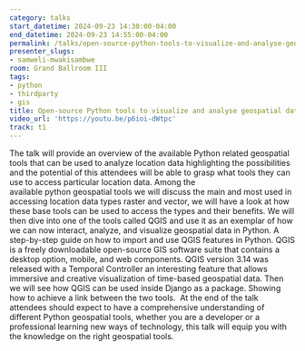```yaml
---
category: talks
start_datetime: 2024-09-23 14:30:00-04:00
end_datetime: 2024-09-23 14:55:00-04:00
permalink: /talks/open-source-python-tools-to-visualize-and-analyse-geospatial-data/
presenter_slugs:
- samweli-mwakisambwe
room: Grand Ballroom III
tags:
- python
- thirdparty
- gis
title: Open-source Python tools to visualize and analyse geospatial data.
video_url: 'https://youtu.be/p6ioi-dWtpc'
track: t1
---
```


The talk will provide an overview of the available Python related geospatial tools that can be used to analyze location data highlighting the possibilities and the potential of this attendees will be able to grasp what tools they can use to access particular location data.
Among the available python geospatial tools we will discuss the main and most used in accessing location data types raster and vector, we will have a look at how these base tools can be used to access the types and their benefits.
We will then dive into one of the tools called QGIS and use it as an exemplar of how we can now interact, analyze, and visualize geospatial data in Python. A step-by-step guide on how to import and use QGIS features in Python.
QGIS is a freely downloadable open-source GIS software suite that contains a desktop option, mobile, and web components. QGIS version 3.14 was released with a Temporal Controller an interesting feature that allows immersive and creative visualization of time-based geospatial data.
Then we will see how QGIS can be used inside Django as a package. Showing how to achieve a link between the two tools. 
At the end of the talk attendees should expect to have a comprehensive understanding of different Python geospatial tools, whether you are a developer or a professional learning new ways of technology, this talk will equip you with the knowledge on the right geospatial tools.
